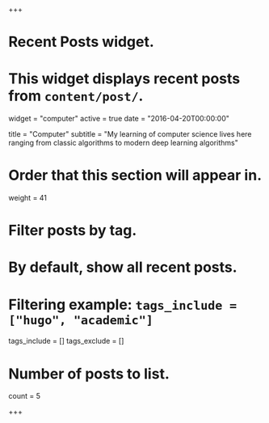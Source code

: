 +++
# Recent Posts widget.
# This widget displays recent posts from `content/post/`.
widget = "computer"
active = true
date = "2016-04-20T00:00:00"

title = "Computer"
subtitle = "My learning of computer science lives here ranging from classic algorithms to modern deep learning algorithms"

# Order that this section will appear in.
weight = 41

# Filter posts by tag.
#  By default, show all recent posts.
#  Filtering example: `tags_include = ["hugo", "academic"]`
tags_include = []
tags_exclude = []

# Number of posts to list.
count = 5

+++
